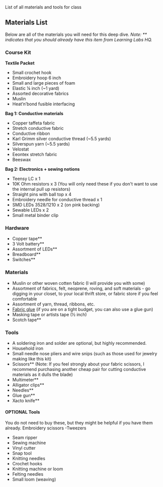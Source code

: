 List of all materials and tools for class
## Materials List
Below are all of the materials you will need for this deep dive. 
*Note: ** indicates that you should already have this item from Learning Labs HQ.*

### Course Kit
**Textile Packet**
- Small crochet hook
- Embroidery hoop 6 inch
- Small and large pieces of foam
- Elastic ¼ inch (~1 yard)
- Assorted decorative fabrics
- Muslin
- Heat’n’bond fusible interfacing

**Bag 1: Conductive materials**
- Copper taffeta fabric 
- Stretch conductive fabric 
- Conductive ribbon
- Karl Grimm silver conductive thread (~5.5 yards)
- Silverspun yarn (~5.5 yards)
- Velostat
- Eeontex stretch fabric
- Beeswax

**Bag 2: Electronics + sewing notions**
- Teensy LC x 1
- 10K Ohm resistors x 3 (You will only need these if you don't want to use the internal pull up resistors)
- Straight pins with ball top x 4
- Embroidery needle for conductive thread x 1
- SMD LEDs 3528/1210 x 2 (on pink backing)
- Sewable LEDs x 2
- Small metal binder clip


### Hardware
- Copper tape** 
- 3 Volt battery**
- Assortment of LEDs**
- Breadboard**
- Switches**

### Materials
- Muslin or other woven cotten fabric (I will provide you with some)
- Assortment of fabrics, felt, neoprene, roving, and soft materials - go digging in your closet, to your local thrift store, or fabric store if you feel comfortable
- Assortment of yarn, thread, ribbons, etc.
- [Fabric glue](https://www.amazon.com/Aleenes-15592-FLEXABLE-Stretchable-Multicolor/dp/B003W0HBLQ/ref=sr_1_34?dchild=1&keywords=fabric+glue&qid=1614458417&sr=8-34) (if you are on a tight budget, you can also use a glue gun)
- Masking tape or artists tape (½ inch)
- Scotch tape**

### Tools
- A soldering iron and solder are optional, but highly recommended.
- Household iron 
- Small needle nose pliers and wire snips (such as those used for jewelry making like this kit)
- Scissors** (Note: If you feel strongly about your fabric scissors, I recommend purchasing another cheap pair for cutting conductive materials as it dulls the blade)
- Multimeter**
- Alligator clips**
- Needles**
- Glue gun**
- Xacto knife**

#### OPTIONAL Tools
You do not need to buy these, but they might be helpful if you have them already.
Embroidery scissors
-Tweezers 
- Seam ripper 
- Sewing machine
- Vinyl cutter
- Snap tool
- Knitting needles
- Crochet hooks
- Knitting machine or loom
- Felting needles
- Small loom (weaving)

